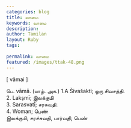 ```yaml
---
categories: blog
title: வாமை
keywords: வாமை
description: 
author: Tamilan
layout: Ruby
tags: 
 
permalink: வாமை
featured: /images/ttak-48.png
---
```

  
[ vāmai ]  
  
பெ. vāmā. (யாழ். அக.) 1.A Šivašakti; ஒரு சிவசத்தி.   
2. Lakṣmī; இலக்குமி  
3. Sarasvatī; சரசுவதி.   
4. Woman; பெண்  
இலக்குமி, சரச்சுவதி, பார்வதி, பெண்